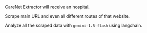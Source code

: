 CareNet Extractor will receive an hospital.

Scrape main URL and even all different routes of that website.

Analyze all the scraped data with `gemini-1.5-flash` using langchain.